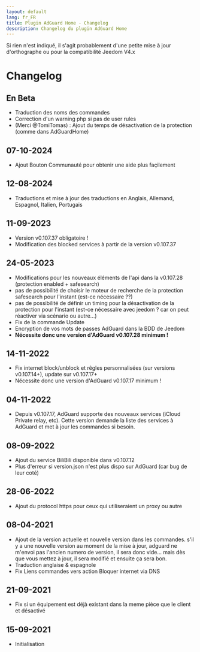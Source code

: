 ```yaml
---
layout: default
lang: fr_FR
title: Plugin AdGuard Home - Changelog
description: Changelog du plugin AdGuard Home
---
```

Si rien n'est indiqué, il s'agit probablement d'une petite mise à jour d'orthographe ou pour la compatibilité Jeedom V4.x

# Changelog

## En Beta
- Traduction des noms des commandes
- Correction d'un warning php si pas de user rules
- (Merci @TomiTomas) : Ajout du temps de désactivation de la protection (comme dans AdGuardHome)

## 07-10-2024
- Ajout Bouton Communauté pour obtenir une aide plus façilement

## 12-08-2024
- Traductions et mise à jour des traductions en Anglais, Allemand, Espagnol, Italien, Portugais

## 11-09-2023
- Version v0.107.37 obligatoire !
- Modification des blocked services à partir de la version v0.107.37

## 24-05-2023

- Modifications pour les nouveaux éléments de l'api dans la v0.107.28 (protection enabled + safesearch)
- pas de possibilité de choisir le moteur de recherche de la protection safesearch pour l'instant (est-ce nécessaire ??)
- pas de possibilité de définir un timing pour la désactivation de la protection pour l'instant (est-ce nécessaire avec jeedom ? car on peut réactiver via scénario ou autre...)
- Fix de la commande Update
- Encryption de vos mots de passes AdGuard dans la BDD de Jeedom
- **Nécessite donc une version d'AdGuard v0.107.28 minimum !**


## 14-11-2022

- Fix internet block/unblock et rêgles personnalisées (sur versions v0.107.14+), update sur v0.107.17+
- Nécessite donc une version d'AdGuard v0.107.17 minimum !

## 04-11-2022

- Depuis v0.107.17, AdGuard supporte des nouveaux services (iCloud Private relay, etc). Cette version demande la liste des services à AdGuard et met à jour les commandes si besoin.

## 08-09-2022

- Ajout du service BiliBili disponible dans v0.107.12
- Plus d'erreur si version.json n'est plus dispo sur AdGuard (car bug de leur coté)

## 28-06-2022

- Ajout du protocol https pour ceux qui utiliseraient un proxy ou autre

## 08-04-2021

- Ajout de la version actuelle et nouvelle version dans les commandes. s'il y a une nouvelle version au moment de la mise à jour, adguard ne m'envoi pas l'ancien numero de version, il sera donc vide... mais dès que vous mettez à jour, il sera modifié et ensuite ça sera bon.
- Traduction anglaise & espagnole
- Fix Liens commandes vers action Bloquer internet via DNS

## 21-09-2021

- Fix si un équipement est déjà existant dans la meme pièce que le client et désactivé

## 15-09-2021

- Initialisation


